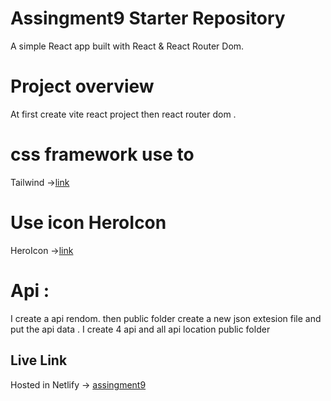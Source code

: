 # Assingment9 Starter Repository

A simple React app built with React & React Router Dom.
# Project overview
 At first create vite react project then react router dom .
# css framework use to
 Tailwind ->[link](https://tailwindcss.com/)
# Use icon HeroIcon
 HeroIcon ->[link](https://heroicons.com/)
 # Api :
 I create a api rendom. then public folder create a new json extesion file and put  the api data . I create 4 api and all api location public folder
## Live Link
Hosted in Netlify -> [assingment9](https://illustrious-fenglisu-7449ef.netlify.app/)